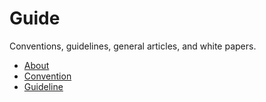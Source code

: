 # Guide

Conventions, guidelines, general articles, and white papers.

- [About](internal/about/README.md)
- [Convention](internal/convention/README.md)
- [Guideline](internal/guideline/README.md)
